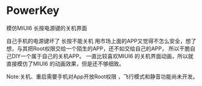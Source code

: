 # PowerKey
模仿MIUI6 长按电源键的关机界面

自己手机的电源键坏了 长按不能关机 用市场上面的APP又觉得不怎么安全，想了想，与其把Root权限交给一个陌生的APP，还不如交给自己的APP，
所以干脆自己DIY一个属于自己的关机APP。
一直比较喜欢MIUI6 的关机界面动画，所以就直接模仿了MIUI6 的动画效果，但是还不够细致。

Note:关机、重启需要手机对App开放Root权限 ，飞行模式和静音功能尚未开发。



